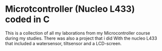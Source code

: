 # Microtcontroller (Nucleo L433) coded in C
This is a collection of all my laborations from my Microcontroller course during my studies.
There was also a project that i did With the nucleo L433 that included a watersensor, tiltsensor and a LCD-screen.
